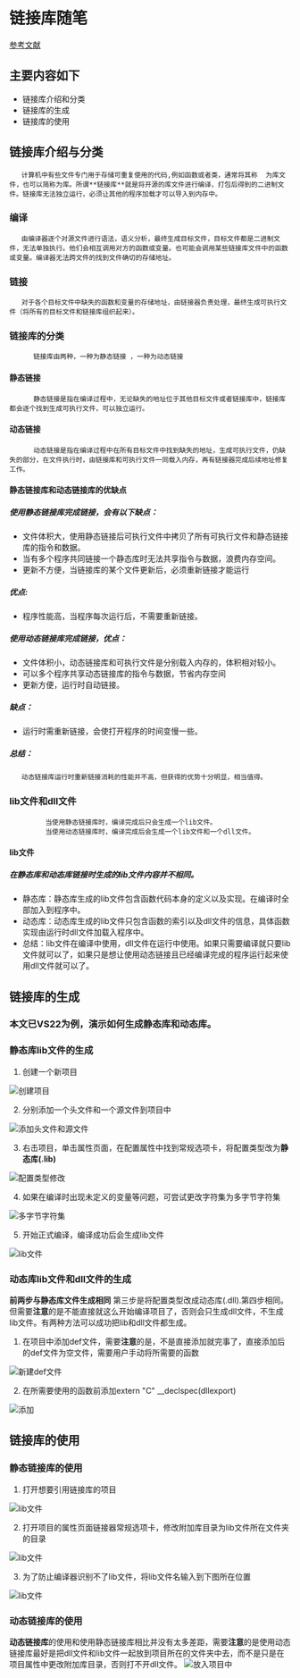 # 链接库随笔
[参考文献](https://blog.csdn.net/weixin_45004203/article/details/122906403)

## 主要内容如下
   +  链接库介绍和分类
   +  链接库的生成
   +  链接库的使用


## 链接库介绍与分类
       计算机中有些文件专门用于存储可重复使用的代码,例如函数或者类，通常将其称  为库文件，也可以简称为库。所谓**链接库**就是将开源的库文件进行编译，打包后得到的二进制文件。链接库无法独立运行，必须让其他的程序加载才可以导入到内存中。

   ###   编译
       由编译器逐个对源文件进行语法，语义分析，最终生成目标文件，目标文件都是二进制文件，无法单独执行。他们会相互调用对方的函数或变量。也可能会调用某些链接库文件中的函数或变量。编译器无法跨文件的找到文件确切的存储地址。

   ###    链接
       对于各个目标文件中缺失的函数和变量的存储地址，由链接器负责处理，最终生成可执行文件（将所有的目标文件和链接库组织起来）。
 
   ###    链接库的分类
          链接库由两种，一种为静态链接 ，一种为动态链接
    
   ####  静态链接
          静态链接是指在编译过程中，无论缺失的地址位于其他目标文件或者链接库中，链接库都会逐个找到生成可执行文件，可以独立运行。

   ####  动态链接
          动态链接是指在编译过程中在所有目标文件中找到缺失的地址，生成可执行文件，仍缺失的部分，在文件执行时，由链接库和可执行文件一同载入内存，再有链接器完成后续地址修复工作。

   ####  静态链接库和动态链接库的优缺点
          
 ##### 使用静态链接库完成链接，会有以下缺点：

 +  文件体积大，使用静态链接后可执行文件中拷贝了所有可执行文件和静态链接库的指令和数据。
 +  当有多个程序共同链接一个静态库时无法共享指令与数据，浪费内存空间。
 +  更新不方便，当链接库的某个文件更新后，必须重新链接才能运行

  ##### 优点:

 +  程序性能高，当程序每次运行后，不需要重新链接。
           
  ##### 使用动态链接库完成链接，优点：

 +  文件体积小，动态链接库和可执行文件是分别载入内存的，体积相对较小。
 +  可以多个程序共享动态链接库的指令与数据，节省内存空间
 +  更新方便，运行时自动链接。

 ##### 缺点：

  +  运行时需重新链接，会使打开程序的时间变慢一些。

 ##### 总结：
       动态链接库运行时重新链接消耗的性能并不高，但获得的优势十分明显，相当值得。
           
  ### lib文件和dll文件
             当使用静态链接库时，编译完成后只会生成一个lib文件。
             当使用动态链接库时，编译完成后会生成一个lib文件和一个dll文件。
  
  #### lib文件
          
#####   在静态库和动态库链接时生成的lib文件内容并不相同。

 + 静态库：静态库生成的lib文件包含函数代码本身的定义以及实现。在编译时全部加入到程序中。
 + 动态库：动态库生成的lib文件只包含函数的索引以及dll文件的信息，具体函数实现由运行时dll文件加载入程序中。
 + 总结：lib文件在编译中使用，dll文件在运行中使用。如果只需要编译就只要lib文件就可以了，如果只是想让使用动态链接且已经编译完成的程序运行起来使用dll文件就可以了。  

 ## 链接库的生成
      
### 本文已VS22为例，演示如何生成静态库和动态库。
     
### 静态库lib文件的生成

  1.  创建一个新项目
	
   ![创建项目](..//随笔/链接库随笔截图/配置新项目.jpg)

   2.  分别添加一个头文件和一个源文件到项目中
   
   ![添加头文件和源文件](..//随笔/链接库随笔截图/h和cpp.jpg)

   3.  右击项目，单击属性页面，在配置属性中找到常规选项卡，将配置类型改为**静态库(.lib)**
   
   ![配置类型修改](..//随笔/链接库随笔截图/静态库.jpg)

  4.  如果在编译时出现未定义的变量等问题，可尝试更改字符集为多字节字符集
   
   ![多字节字符集](..//随笔/链接库随笔截图/多字符集.jpg)

  5.  开始正式编译，编译成功后会生成lib文件
   
   ![lib文件](..//随笔/链接库随笔截图//生成完lib文件.jpg)
    
  ### 动态库lib文件和dll文件的生成
  **前两步与静态库文件生成相同**
  第三步是将配置类型改成动态库(.dll).第四步相同。但需要**注意**的是不能直接就这么开始编译项目了，否则会只生成dll文件，不生成lib文件。有两种方法可以成功把lib和dll文件都生成。
  1. 在项目中添加def文件，需要**注意**的是，不是直接添加就完事了，直接添加后的def文件为空文件，需要用户手动将所需要的函数
  
 ![新建def文件](..//随笔/链接库随笔截图//def文件.png)
   
  2. 在所需要使用的函数前添加extern "C" __declspec(dllexport)

![添加](..//随笔/链接库随笔截图//添加.png)
  
  ## 链接库的使用
                
 ### 静态链接库的使用

   1.   打开想要引用链接库的项目
   
   ![lib文件](..//随笔/链接库随笔截图//打开主项目.jpg)
      
   2.   打开项目的属性页面链接器常规选项卡，修改附加库目录为lib文件所在文件夹的目录
   
   ![lib文件](..//随笔/链接库随笔截图//附加库目录修改.jpg)
           
  3.   为了防止编译器识别不了lib文件，将lib文件名输入到下图所在位置
   
   ![lib文件](..//随笔/链接库随笔截图//使用lib命令行.jpg)

### 动态链接库的使用
**动态链接库**的使用和使用静态链接库相比并没有太多差距，需要**注意**的是使用动态链接库最好是把dll文件和lib文件一起放到项目所在的文件夹中去，而不是只是在项目属性中更改附加库目录，否则打不开dll文件。
![放入项目中](..//随笔/链接库随笔截图//放到项目所在文件夹中.png)
              
            
     


     